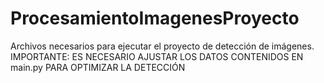 # ProcesamientoImagenesProyecto
Archivos necesarios para ejecutar el proyecto de detección de imágenes. IMPORTANTE: ES NECESARIO AJUSTAR LOS DATOS CONTENIDOS EN main.py PARA OPTIMIZAR LA DETECCIÓN

